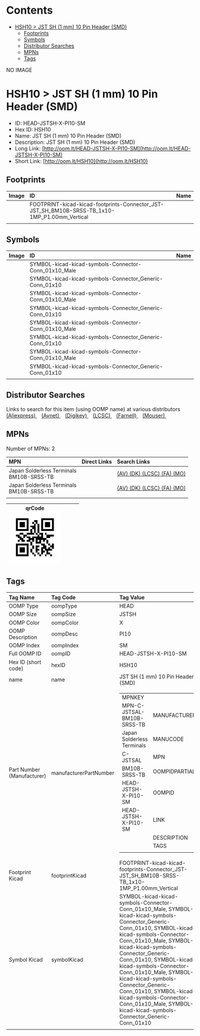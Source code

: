 



Contents
========

* [HSH10 > JST SH (1 mm) 10 Pin Header (SMD)](#hsh10--jst-sh-1-mm-10-pin-header-smd)
	* [Footprints](#footprints)
	* [Symbols](#symbols)
	* [Distributor Searches](#distributor-searches)
	* [MPNs](#mpns)
	* [Tags](#tags)
  
NO IMAGE  
# HSH10 > JST SH (1 mm) 10 Pin Header (SMD)

- ID: HEAD-JSTSH-X-PI10-SM
- Hex ID: HSH10
- Name: JST SH (1 mm) 10 Pin Header (SMD)
- Description: JST SH (1 mm) 10 Pin Header (SMD)
- Long Link: [http://oom.lt/HEAD-JSTSH-X-PI10-SM](http://oom.lt/HEAD-JSTSH-X-PI10-SM)
- Short Link: [http://oom.lt/HSH10](http://oom.lt/HSH10)

## Footprints
  

|Image|ID|Name|
| :--- | :--- | :--- |
||FOOTPRINT-kicad-kicad-footprints-Connector_JST-JST_SH_BM10B-SRSS-TB_1x10-1MP_P1.00mm_Vertical||
||||

## Symbols
  

|Image|ID|Name|
| :--- | :--- | :--- |
|![]()|SYMBOL-kicad-kicad-symbols-Connector-Conn_01x10_Male||
|![]()|SYMBOL-kicad-kicad-symbols-Connector_Generic-Conn_01x10||
|![]()|SYMBOL-kicad-kicad-symbols-Connector-Conn_01x10_Male||
|![]()|SYMBOL-kicad-kicad-symbols-Connector_Generic-Conn_01x10||
|![]()|SYMBOL-kicad-kicad-symbols-Connector-Conn_01x10_Male||
|![]()|SYMBOL-kicad-kicad-symbols-Connector_Generic-Conn_01x10||
|![]()|SYMBOL-kicad-kicad-symbols-Connector-Conn_01x10_Male||
|![]()|SYMBOL-kicad-kicad-symbols-Connector_Generic-Conn_01x10||
||||

## Distributor Searches
  
Links to search for this item (using OOMP name) at various distributors  
[(Aliexpress) ](https://www.aliexpress.com/wholesale?SearchText=1117JST+SH+1+mm+10+Pin+Header+SMD)&nbsp;&nbsp;&nbsp;[(Avnet) ](https://www.avnet.com/shop/us/search/JST+SH+1+mm+10+Pin+Header+SMD)&nbsp;&nbsp;&nbsp;[(Digikey) ](https://www.digikey.co.uk/en/products/result?s=JST+SH+1+mm+10+Pin+Header+SMD)&nbsp;&nbsp;&nbsp;[(LCSC) ](https://www.lcsc.com/search?q=JST+SH+1+mm+10+Pin+Header+SMD)&nbsp;&nbsp;&nbsp;[(Farnell) ](https://uk.farnell.com/search?st=JST+SH+1+mm+10+Pin+Header+SMD)&nbsp;&nbsp;&nbsp;[(Mouser) ](https://www.mouser.com/c/?q=JST+SH+1+mm+10+Pin+Header+SMD)&nbsp;&nbsp;&nbsp;
## MPNs
  
Number of MPNs: 2  

|MPN|Direct Links|Search Links|
| :--- | :--- | :--- |
|Japan Solderless Terminals<br>BM10B-SRSS-TB||[(AV) ](https://www.avnet.com/shop/us/search/BM10B-SRSS-TB)[(DK) ](https://www.digikey.co.uk/products/en?keywords=BM10B-SRSS-TB)[(LCSC) ](https://www.lcsc.com/search?q=BM10B-SRSS-TB)[(FA) ](https://uk.farnell.com/search?st=BM10B-SRSS-TB)[(MO) ](https://www.mouser.com/c/?q=BM10B-SRSS-TB)|
|Japan Solderless Terminals<br>BM10B-SRSS-TB||[(AV) ](https://www.avnet.com/shop/us/search/BM10B-SRSS-TB)[(DK) ](https://www.digikey.co.uk/products/en?keywords=BM10B-SRSS-TB)[(LCSC) ](https://www.lcsc.com/search?q=BM10B-SRSS-TB)[(FA) ](https://uk.farnell.com/search?st=BM10B-SRSS-TB)[(MO) ](https://www.mouser.com/c/?q=BM10B-SRSS-TB)|
||||
  

|qrCode<br>[![](https://raw.githubusercontent.com/oomlout/oomlout_OOMP_parts_V2/main/HEAD/JSTSH/X/PI10/SM/qrCode_140.png)](https://github.com/oomlout/oomlout_OOMP_parts_V2/tree/main/HEAD/JSTSH/X/PI10/SM/qrCode.png)||||
| :---: | :---: | :---: | :---: |

## Tags
  

|Tag Name|Tag Code|Tag Value|
| :--- | :--- | :--- |
|OOMP Type|oompType|HEAD|
|OOMP Size|oompSize|JSTSH|
|OOMP Color|oompColor|X|
|OOMP Description|oompDesc|PI10|
|OOMP Index|oompIndex|SM|
|Full OOMP ID|oompID|HEAD-JSTSH-X-PI10-SM|
|Hex ID (short code)|hexID|HSH10|
|name|name|JST SH (1 mm) 10 Pin Header (SMD)|
|Part Number (Manufacturer)|manufacturerPartNumber|<table><tr><td>MPNKEY</td></tr><tr><td> MPN-C-JSTSAL-BM10B-SRSS-TB</td><td> MANUFACTURER</td></tr><tr><td> Japan Solderless Terminals</td><td> MANUCODE</td></tr><tr><td> C-JSTSAL</td><td> MPN</td></tr><tr><td> BM10B-SRSS-TB</td><td> OOMPIDPARTIAL</td></tr><tr><td> HEAD-JSTSH-X-PI10-SM</td><td> OOMPID</td></tr><tr><td> HEAD-JSTSH-X-PI10-SM</td><td> LINK</td></tr><tr><td> </td><td> DESCRIPTION</td></tr><tr><td> </td><td> TAGS</td></tr><tr><td> </td></tr></table></td><td> <table><tr><td>MPNKEY</td></tr><tr><td> MPN-C-JSTSAL-BM10B-SRSS-TB</td><td> MANUFACTURER</td></tr><tr><td> Japan Solderless Terminals</td><td> MANUCODE</td></tr><tr><td> C-JSTSAL</td><td> MPN</td></tr><tr><td> BM10B-SRSS-TB</td><td> OOMPIDPARTIAL</td></tr><tr><td> HEAD-JSTSH-X-PI10-SM</td><td> OOMPID</td></tr><tr><td> HEAD-JSTSH-X-PI10-SM</td><td> LINK</td></tr><tr><td> </td><td> DESCRIPTION</td></tr><tr><td> </td><td> TAGS</td></tr><tr><td> </td></tr></table>|
|Footprint Kicad|footprintKicad|FOOTPRINT-kicad-kicad-footprints-Connector_JST-JST_SH_BM10B-SRSS-TB_1x10-1MP_P1.00mm_Vertical|
|Symbol Kicad|symbolKicad|SYMBOL-kicad-kicad-symbols-Connector-Conn_01x10_Male, SYMBOL-kicad-kicad-symbols-Connector_Generic-Conn_01x10, SYMBOL-kicad-kicad-symbols-Connector-Conn_01x10_Male, SYMBOL-kicad-kicad-symbols-Connector_Generic-Conn_01x10, SYMBOL-kicad-kicad-symbols-Connector-Conn_01x10_Male, SYMBOL-kicad-kicad-symbols-Connector_Generic-Conn_01x10, SYMBOL-kicad-kicad-symbols-Connector-Conn_01x10_Male, SYMBOL-kicad-kicad-symbols-Connector_Generic-Conn_01x10|
||||
